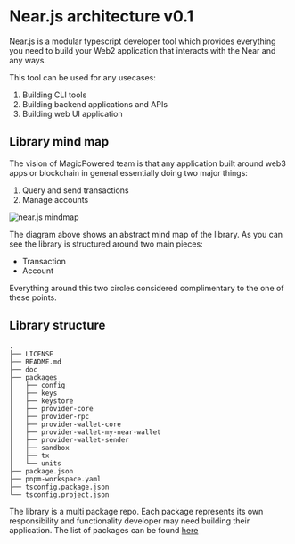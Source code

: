# Near.js architecture v0.1

Near.js is a modular typescript developer tool which provides everything you need to build your Web2 application that interacts with the Near and any ways.

This tool can be used for any usecases:

1. Building CLI tools
2. Building backend applications and APIs
3. Building web UI application

## Library mind map

The vision of MagicPowered team is that any application built around web3 apps or blockchain in general essentially doing two major things:

1. Query and send transactions
2. Manage accounts

![near.js mindmap](/Users/anatolii/projects/mp/near.js/doc/resources/mindmap.png)

The diagram above shows an abstract mind map of the library. As you can see the library is structured around two main pieces:

- Transaction
- Account

Everything around this two circles considered complimentary to the one of these points.

## Library structure

```
.
├── LICENSE
├── README.md
├── doc
├── packages
│   ├── config
│   ├── keys
│   ├── keystore
│   ├── provider-core
│   ├── provider-rpc
│   ├── provider-wallet-core
│   ├── provider-wallet-my-near-wallet
│   ├── provider-wallet-sender
│   ├── sandbox
│   ├── tx
│   └── units
├── package.json
├── pnpm-workspace.yaml
├── tsconfig.package.json
└── tsconfig.project.json
```

The library is a multi package repo. Each package represents its own responsibility and functionality developer may need building their application.
The list of packages can be found [here](./packages.md)
